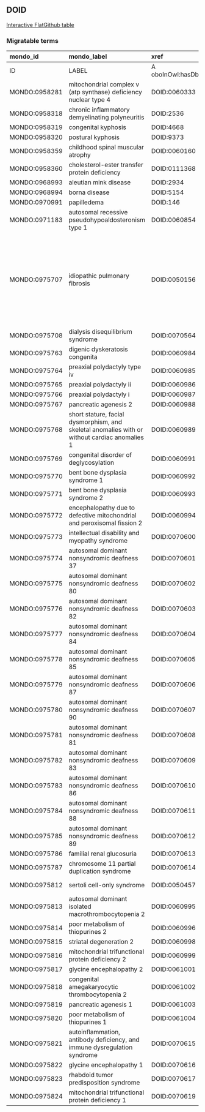 ## DOID
[Interactive FlatGithub table](https://flatgithub.com/monarch-initiative/mondo-ingest?filename=src/ontology/slurp/doid.tsv)

### Migratable terms
| mondo_id      | mondo_label                                                                                   | xref                 | xref_source                | original_label                                                                                | definition                                                                                                                                     | parents                                   |
|:--------------|:----------------------------------------------------------------------------------------------|:---------------------|:---------------------------|:----------------------------------------------------------------------------------------------|:-----------------------------------------------------------------------------------------------------------------------------------------------|:------------------------------------------|
| ID            | LABEL                                                                                         | A oboInOwl:hasDbXref | >A oboInOwl:source SPLIT=| |                                                                                               | A IAO:0000115                                                                                                                                  | SC %                                      |
| MONDO:0958281 | mitochondrial complex v (atp synthase) deficiency nuclear type 4                              | DOID:0060333         | MONDO:equivalentTo         | mitochondrial complex V (ATP synthase) deficiency nuclear type 4                              |                                                                                                                                                | MONDO:0014471                             |
| MONDO:0958318 | chronic inflammatory demyelinating polyneuritis                                               | DOID:2536            | MONDO:equivalentTo         | chronic inflammatory demyelinating polyneuritis                                               |                                                                                                                                                | MONDO:0002336                             |
| MONDO:0958319 | congenital kyphosis                                                                           | DOID:4668            | MONDO:equivalentTo         | congenital kyphosis                                                                           |                                                                                                                                                |                                           |
| MONDO:0958320 | postural kyphosis                                                                             | DOID:9373            | MONDO:equivalentTo         | postural kyphosis                                                                             |                                                                                                                                                |                                           |
| MONDO:0958359 | childhood spinal muscular atrophy                                                             | DOID:0060160         | MONDO:equivalentTo         | childhood spinal muscular atrophy                                                             |                                                                                                                                                | MONDO:0001516                             |
| MONDO:0958360 | cholesterol-ester transfer protein deficiency                                                 | DOID:0111368         | MONDO:equivalentTo         | cholesterol-ester transfer protein deficiency                                                 |                                                                                                                                                | MONDO:0002525                             |
| MONDO:0968993 | aleutian mink disease                                                                         | DOID:2934            | MONDO:equivalentTo         | aleutian mink disease                                                                         |                                                                                                                                                | MONDO:0005108                             |
| MONDO:0968994 | borna disease                                                                                 | DOID:5154            | MONDO:equivalentTo         | borna disease                                                                                 |                                                                                                                                                | MONDO:0005108|MONDO:0002602               |
| MONDO:0970991 | papilledema                                                                                   | DOID:146             | MONDO:equivalentTo         | papilledema                                                                                   |                                                                                                                                                | MONDO:0002135                             |
| MONDO:0971183 | autosomal recessive pseudohypoaldosteronism type 1                                            | DOID:0060854         | MONDO:equivalentTo         | autosomal recessive pseudohypoaldosteronism type 1                                            |                                                                                                                                                | MONDO:0018638|MONDO:0006025               |
| MONDO:0975707 | idiopathic pulmonary fibrosis                                                                 | DOID:0050156         | MONDO:equivalentTo         | idiopathic pulmonary fibrosis                                                                 | A pulmonary fibrosis that is characterized by scarring of the lung characterized by  stiffness in the lungs and makes it difficult to breathe. | MONDO:0002771|MONDO:0000426               |
| MONDO:0975708 | dialysis disequilibrium syndrome                                                              | DOID:0070564         | MONDO:equivalentTo         | dialysis disequilibrium syndrome                                                              |                                                                                                                                                | MONDO:0002254                             |
| MONDO:0975763 | digenic dyskeratosis congenita                                                                | DOID:0060984         | MONDO:equivalentTo         | digenic dyskeratosis congenita                                                                |                                                                                                                                                | MONDO:0015780                             |
| MONDO:0975764 | preaxial polydactyly type iv                                                                  | DOID:0060985         | MONDO:equivalentTo         | preaxial polydactyly type IV                                                                  |                                                                                                                                                | MONDO:0021003|MONDO:0000426               |
| MONDO:0975765 | preaxial polydactyly ii                                                                       | DOID:0060986         | MONDO:equivalentTo         | preaxial polydactyly II                                                                       |                                                                                                                                                | MONDO:0000426|MONDO:0021003               |
| MONDO:0975766 | preaxial polydactyly i                                                                        | DOID:0060987         | MONDO:equivalentTo         | preaxial polydactyly I                                                                        |                                                                                                                                                | MONDO:0021003|MONDO:0006025               |
| MONDO:0975767 | pancreatic agenesis 2                                                                         | DOID:0060988         | MONDO:equivalentTo         | pancreatic agenesis 2                                                                         |                                                                                                                                                | MONDO:0009832|MONDO:0006025               |
| MONDO:0975768 | short stature, facial dysmorphism, and skeletal anomalies with or without cardiac anomalies 1 | DOID:0060989         | MONDO:equivalentTo         | short stature, facial dysmorphism, and skeletal anomalies with or without cardiac anomalies 1 |                                                                                                                                                | MONDO:0002254|MONDO:0000426               |
| MONDO:0975769 | congenital disorder of deglycosylation                                                        | DOID:0060991         | MONDO:equivalentTo         | congenital disorder of deglycosylation                                                        |                                                                                                                                                | MONDO:0019214                             |
| MONDO:0975770 | bent bone dysplasia syndrome 1                                                                | DOID:0060992         | MONDO:equivalentTo         | bent bone dysplasia syndrome 1                                                                |                                                                                                                                                | MONDO:0000833|MONDO:0000426               |
| MONDO:0975771 | bent bone dysplasia syndrome 2                                                                | DOID:0060993         | MONDO:equivalentTo         | bent bone dysplasia syndrome 2                                                                |                                                                                                                                                | MONDO:0000833|MONDO:0006025               |
| MONDO:0975772 | encephalopathy due to defective mitochondrial and peroxisomal fission 2                       | DOID:0060994         | MONDO:equivalentTo         | encephalopathy due to defective mitochondrial and peroxisomal fission 2                       |                                                                                                                                                | MONDO:0002254|MONDO:0006025               |
| MONDO:0975773 | intellectual disability and myopathy syndrome                                                 | DOID:0070600         | MONDO:equivalentTo         | intellectual disability and myopathy syndrome                                                 |                                                                                                                                                | MONDO:0002254                             |
| MONDO:0975774 | autosomal dominant nonsyndromic deafness 37                                                   | DOID:0070601         | MONDO:equivalentTo         | autosomal dominant nonsyndromic deafness 37                                                   |                                                                                                                                                | MONDO:0019587                             |
| MONDO:0975775 | autosomal dominant nonsyndromic deafness 80                                                   | DOID:0070602         | MONDO:equivalentTo         | autosomal dominant nonsyndromic deafness 80                                                   |                                                                                                                                                | MONDO:0019587                             |
| MONDO:0975776 | autosomal dominant nonsyndromic deafness 82                                                   | DOID:0070603         | MONDO:equivalentTo         | autosomal dominant nonsyndromic deafness 82                                                   |                                                                                                                                                | MONDO:0019587                             |
| MONDO:0975777 | autosomal dominant nonsyndromic deafness 84                                                   | DOID:0070604         | MONDO:equivalentTo         | autosomal dominant nonsyndromic deafness 84                                                   |                                                                                                                                                | MONDO:0019587                             |
| MONDO:0975778 | autosomal dominant nonsyndromic deafness 85                                                   | DOID:0070605         | MONDO:equivalentTo         | autosomal dominant nonsyndromic deafness 85                                                   |                                                                                                                                                | MONDO:0019587                             |
| MONDO:0975779 | autosomal dominant nonsyndromic deafness 87                                                   | DOID:0070606         | MONDO:equivalentTo         | autosomal dominant nonsyndromic deafness 87                                                   |                                                                                                                                                | MONDO:0019587                             |
| MONDO:0975780 | autosomal dominant nonsyndromic deafness 90                                                   | DOID:0070607         | MONDO:equivalentTo         | autosomal dominant nonsyndromic deafness 90                                                   |                                                                                                                                                | MONDO:0019587                             |
| MONDO:0975781 | autosomal dominant nonsyndromic deafness 81                                                   | DOID:0070608         | MONDO:equivalentTo         | autosomal dominant nonsyndromic deafness 81                                                   |                                                                                                                                                | MONDO:0019587                             |
| MONDO:0975782 | autosomal dominant nonsyndromic deafness 83                                                   | DOID:0070609         | MONDO:equivalentTo         | autosomal dominant nonsyndromic deafness 83                                                   |                                                                                                                                                | MONDO:0019587                             |
| MONDO:0975783 | autosomal dominant nonsyndromic deafness 86                                                   | DOID:0070610         | MONDO:equivalentTo         | autosomal dominant nonsyndromic deafness 86                                                   |                                                                                                                                                | MONDO:0019587                             |
| MONDO:0975784 | autosomal dominant nonsyndromic deafness 88                                                   | DOID:0070611         | MONDO:equivalentTo         | autosomal dominant nonsyndromic deafness 88                                                   |                                                                                                                                                | MONDO:0019587                             |
| MONDO:0975785 | autosomal dominant nonsyndromic deafness 89                                                   | DOID:0070612         | MONDO:equivalentTo         | autosomal dominant nonsyndromic deafness 89                                                   |                                                                                                                                                | MONDO:0019587                             |
| MONDO:0975786 | familial renal glucosuria                                                                     | DOID:0070613         | MONDO:equivalentTo         | familial renal glucosuria                                                                     |                                                                                                                                                | MONDO:0000426|MONDO:0009297|MONDO:0006025 |
| MONDO:0975787 | chromosome 11 partial duplication syndrome                                                    | DOID:0070614         | MONDO:equivalentTo         | chromosome 11 partial duplication syndrome                                                    |                                                                                                                                                | MONDO:0000762                             |
| MONDO:0975812 | sertoli cell-only syndrome                                                                    | DOID:0050457         | MONDO:equivalentTo         | Sertoli cell-only syndrome                                                                    |                                                                                                                                                | MONDO:0005372                             |
| MONDO:0975813 | autosomal dominant isolated macrothrombocytopenia 2                                           | DOID:0060995         | MONDO:equivalentTo         | autosomal dominant isolated macrothrombocytopenia 2                                           |                                                                                                                                                | MONDO:0002049|MONDO:0000426               |
| MONDO:0975814 | poor metabolism of thiopurines 2                                                              | DOID:0060996         | MONDO:equivalentTo         | poor metabolism of thiopurines 2                                                              |                                                                                                                                                | MONDO:0012503|MONDO:0000426               |
| MONDO:0975815 | striatal degeneration 2                                                                       | DOID:0060998         | MONDO:equivalentTo         | striatal degeneration 2                                                                       |                                                                                                                                                | MONDO:0007803|MONDO:0000426               |
| MONDO:0975816 | mitochondrial trifunctional protein deficiency 2                                              | DOID:0060999         | MONDO:equivalentTo         | mitochondrial trifunctional protein deficiency 2                                              |                                                                                                                                                | MONDO:0012172                             |
| MONDO:0975817 | glycine encephalopathy 2                                                                      | DOID:0061001         | MONDO:equivalentTo         | glycine encephalopathy 2                                                                      |                                                                                                                                                | MONDO:0011612                             |
| MONDO:0975818 | congenital amegakaryocytic thrombocytopenia 2                                                 | DOID:0061002         | MONDO:equivalentTo         | congenital amegakaryocytic thrombocytopenia 2                                                 |                                                                                                                                                | MONDO:0002049|MONDO:0006025               |
| MONDO:0975819 | pancreatic agenesis 1                                                                         | DOID:0061003         | MONDO:equivalentTo         | pancreatic agenesis 1                                                                         |                                                                                                                                                | MONDO:0009832|MONDO:0006025               |
| MONDO:0975820 | poor metabolism of thiopurines 1                                                              | DOID:0061004         | MONDO:equivalentTo         | poor metabolism of thiopurines 1                                                              |                                                                                                                                                | MONDO:0012503                             |
| MONDO:0975821 | autoinflammation, antibody deficiency, and immune dysregulation syndrome                      | DOID:0070615         | MONDO:equivalentTo         | autoinflammation, antibody deficiency, and immune dysregulation syndrome                      |                                                                                                                                                | MONDO:0003778|MONDO:0000426               |
| MONDO:0975822 | glycine encephalopathy 1                                                                      | DOID:0070616         | MONDO:equivalentTo         | glycine encephalopathy 1                                                                      |                                                                                                                                                | MONDO:0011612                             |
| MONDO:0975823 | rhabdoid tumor predisposition syndrome                                                        | DOID:0070617         | MONDO:equivalentTo         | rhabdoid tumor predisposition syndrome                                                        |                                                                                                                                                | MONDO:0002254|MONDO:0000426               |
| MONDO:0975824 | mitochondrial trifunctional protein deficiency 1                                              | DOID:0070619         | MONDO:equivalentTo         | mitochondrial trifunctional protein deficiency 1                                              |                                                                                                                                                | MONDO:0012172                             |